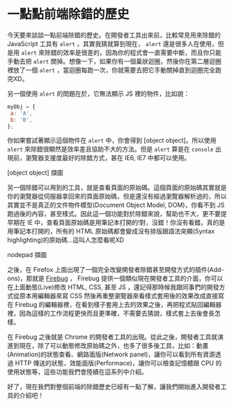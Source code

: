 # 一點點前端除錯的歷史

今天要來談談一點前端除錯的歷史。在開發者工具出來前，比較常見用來除錯的 JavaScript 工具有 `alert` ，其實我猜就算到現在， `alert` 還是很多人在使用，但是用 `alert` 來除錯的效率是很差的，因為你的程式會一直需要中斷，而且你只能手動去把 `alert` 關掉。想像一下，如果你有一個巢狀迴圈，然後你在第二層迴圈裡放了一個 `alert` ，當迴圈每跑一次，你就需要去把它手動關掉直到迴圈完全跑完XD。

另一個使用 `alert` 的問題在於，它無法顯示 JS 裡的物件，比如說：

```js
myObj = {
 a: 'A',
 b: 'B',
};
```

你如果嘗試著顯示這個物件在 `alert` 中，你會得到 [object object]。所以使用 `alert` 來除錯很顯然是效率差且協助不大的方法。但是 `alert` 算是在 `console` 出現前，瀏覽器支援度最好的除錯方式，甚在 IE6, IE7 中都可以使用。

[object object] 擷圖

另一個除錯可以用到的工具，就是查看頁面的原始碼。這個頁面的原始碼其實就是你的瀏覽器從伺服器拿回來的頁面原始碼，但是還沒有經過瀏覽器解析過的，所以其實並不是真正的文件物件模型(Document Object Model, DOM)，你看不到 JS 跑過後的內容，甚至樣式。因此這一個功能對於除錯來說，幫助也不大，更不要提早期在 IE 中，查看頁面原始碼是用筆記本打開的!對，沒錯！你沒有看錯，真的是用筆記本打開的，所有的 HTML 原始碼都會變成沒有排版跟語法突顯(Syntax highlighting)的原始碼…這叫人怎麼看呢XD

nodepad 擷圖

之後，在 Firefox 上面出現了一個完全改變開發者除錯甚至開發方式的插件(Add-ons)，那就是 [Firebug](https://getfirebug.com/) ， Firebug 提供一個類似現在開發者工具的介面，你可以在上面動態(Live)修改 HTML, CSS, 甚至 JS ，還記得那時候我跟同事們的開發方式從原本用編輯器來寫 CSS 然後再重整瀏覽器來看樣式套用後的效果改成直接寫在 Firebug 的編輯器裡，在看到樣子套用上去的效果之後，再把程式貼回編輯器裡，因為這樣的工作流程更快而且更準確，不需要去猜說，樣式套上去後會長怎樣。

在 Firebug 之後就是 Chrome 的開發者工具的出現。從此之後，開發者工具就演進到現在，除了可以動態修改原始碼之外，也多了很多後工具，比如：動畫(Animation)的狀態查看、網路面版(Network panel)，讓你可以看到所有資源透過 HTTP 傳送的狀態，效能面版(Performace)，讓你可以檢查記憶體跟 CPU 的使用狀態等，這些功能我們會陸續在這系列中介紹。

好了，現在我們對整個前端的除錯歷史已經有一點了解，讓我們開始進入開發者工具的介紹吧！
